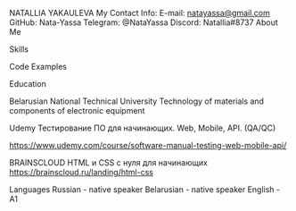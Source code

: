 NATALLIA YAKAULEVA
My Contact Info:
E-mail: natayassa@gmail.com
GitHub: Nata-Yassa
Telegram: @NataYassa
Discord: Natallia#8737
About Me

Skills

Code Examples

Education

Belarusian National Technical University
Technology of materials and components 
of electronic equipment

Udemy
Тестирование ПО для начинающих. 
Web, Mobile, API. (QA/QC)

https://www.udemy.com/course/software-manual-testing-web-mobile-api/

BRAINSCLOUD
HTML и CSS с нуля для начинающих
https://brainscloud.ru/landing/html-css

Languages
Russian - native speaker
Belarusian - native speaker
English - A1